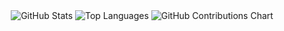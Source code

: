 <!-- GitHub Stat Cards -->
<div align="center">
  <img src="https://github-readme-stats.vercel.app/api?username=tfkcodes&show_icons=true&theme=dark" alt="GitHub Stats" />
  <img src="https://github-readme-stats.vercel.app/api/top-langs/?username=tfkcodes&layout=compact&theme=dark" alt="Top Languages" />
  <img src="https://github.com/tfkcodes/tfkcodes/graphs/contributors" alt="GitHub Contributions Chart" />
</div>

